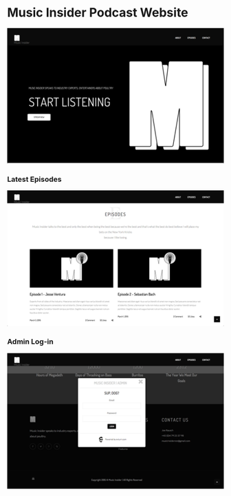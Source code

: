 # Music Insider Podcast Website

![Alt text](https://raw.githubusercontent.com/evturn/musicinsider.co/master/assets/img/music-insider-1.png)

### Latest Episodes
![Alt text](https://raw.githubusercontent.com/evturn/musicinsider.co/master/assets/img/music-insider-2.png)

### Admin Log-in
![Alt text](https://raw.githubusercontent.com/evturn/musicinsider.co/master/assets/img/music-insider-3.png)